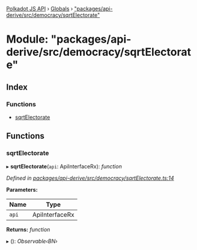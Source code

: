 [Polkadot JS API](../README.md) › [Globals](../globals.md) › ["packages/api-derive/src/democracy/sqrtElectorate"](_packages_api_derive_src_democracy_sqrtelectorate_.md)

# Module: "packages/api-derive/src/democracy/sqrtElectorate"

## Index

### Functions

* [sqrtElectorate](_packages_api_derive_src_democracy_sqrtelectorate_.md#sqrtelectorate)

## Functions

###  sqrtElectorate

▸ **sqrtElectorate**(`api`: ApiInterfaceRx): *function*

*Defined in [packages/api-derive/src/democracy/sqrtElectorate.ts:14](https://github.com/polkadot-js/api/blob/ce0523eb1/packages/api-derive/src/democracy/sqrtElectorate.ts#L14)*

**Parameters:**

Name | Type |
------ | ------ |
`api` | ApiInterfaceRx |

**Returns:** *function*

▸ (): *Observable‹BN›*

